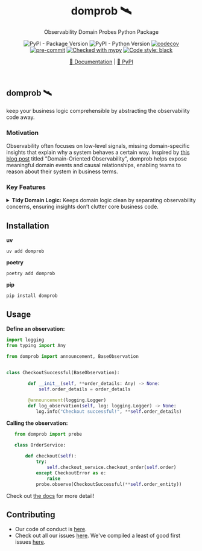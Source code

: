 <div align="center">

# domprob 🛰️
Observability Domain Probes Python Package

![PyPI - Package Version](https://img.shields.io/pypi/v/domprob.svg)
![PyPI - Python Version](https://img.shields.io/pypi/pyversions/domprob)
[![codecov](https://codecov.io/gh/tenyo-app/pydomprob/graph/badge.svg?token=C0BO1ZP0DK)](https://codecov.io/gh/tenyo-app/pydomprob)
[![pre-commit](https://img.shields.io/badge/pre--commit-enabled-brightgreen?logo=pre-commit&logoColor=white)](https://github.com/pre-commit/pre-commit)
[![Checked with mypy](http://www.mypy-lang.org/static/mypy_badge.svg)](http://mypy-lang.org/)
[![Code style: black](https://img.shields.io/badge/code%20style-black-000000.svg)](https://github.com/psf/black)

[📄 Documentation](https://domprob.readthedocs.io/en/latest/) | [🐍 PyPI](https://pypi.org/project/domprob/)

&nbsp;

</div>

## domprob 🛰️

 keep your business logic comprehensible by abstracting the observability code away.

### Motivation

Observability often focuses on low-level signals, missing domain-specific insights that explain why a system behaves a 
certain way. Inspired by [this blog post](https://martinfowler.com/articles/domain-oriented-observability.html) titled 
"Domain-Oriented Observability", domprob helps expose meaningful domain events and causal relationships, enabling teams 
to reason about their system in business terms.

### Key Features

<details>
    <summary>
        <strong>Tidy Domain Logic:</strong> Keeps domain logic clean by separating observability concerns, 
        ensuring insights don’t clutter core business code.
    </summary><br>

> **Turn this (20 lines):**
> 
> ```python
> class OrderService:
>     def checkout(self):
>         self.logger.log(f"Attempting to checkout order {self.order}")
>         try:
>             self.checkout_service.checkout_order(self.order)
>         except CheckoutError as e:
>             self.logger.error(f"Checkout for order {self.order} failed: {e}")
>             self.metrics.increment("checkout-failed", {
>                 "failed_orders": 1, "customer": 6234654
>             })
>             return
>         self.metrics.increment("checkout-successful", {
>             "successful_orders": 1, 
>          })
>         self.logger.log(f"Order checkout completed successfully", {
>             "successful_orders": 1, 
>             "customer": 6234654, 
>             "order_number": 2374, 
>             "sku": "JH-374-VJHV"
>         })
> ```
> 
> **→ Into ✨this✨ (9 lines):**
> 
> ```python
> class Order:
>     def checkout(self):
>         probe.observe(AttemptingCheckoutObservation())
>         try:
>             self.checkout_service.checkout_order(self.order)
>         except CheckoutError as e:
>             probe.observe(CheckoutFailedObservation())
>             return
>         probe.observe(CheckoutSuccessfulObservation())
> ```
</details>

## Installation

**uv**

```shell
uv add domprob
```

**poetry**

```shell
poetry add domprob
```

**pip**

```shell
pip install domprob
```

## Usage

**Define an observation:**

```python
import logging
from typing import Any

from domprob import announcement, BaseObservation


class CheckoutSuccessful(BaseObservation):
    
        def __init__(self, **order_details: Any) -> None:
            self.order_details = order_details

        @announcement(logging.Logger)
        def log_observation(self, log: logging.Logger) -> None:
           log.info("Checkout successful!", **self.order_details)

```

**Calling the observation:**

```python
   from domprob import probe

   class OrderService:
       
       def checkout(self):
           try:
               self.checkout_service.checkout_order(self.order)
           except CheckoutError as e:
               raise
           probe.observe(CheckoutSuccessful(**self.order_entity))

```

Check out [the docs](https://domprob.readthedocs.io/en/latest/) for more detail!

## Contributing

- Our code of conduct is [here](https://github.com/tenyo-app/pydomprob?tab=coc-ov-file).
- Check out all our issues [here](https://github.com/tenyo-app/pydomprob/issues). We've compiled a least of good first issues [here](https://github.com/tenyo-app/pydomprob/issues?q=is%3Aissue%20state%3Aopen%20label%3A%22good%20first%20issue%22).
